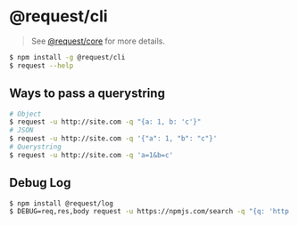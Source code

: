
# @request/cli

> See [@request/core][request-core] for more details.


```bash
$ npm install -g @request/cli
$ request --help
```


## Ways to pass a querystring

```bash
# Object
$ request -u http://site.com -q "{a: 1, b: 'c'}"
# JSON
$ request -u http://site.com -q '{"a": 1, "b": "c"}'
# Querystring
$ request -u http://site.com -q 'a=1&b=c'
```


## Debug Log

```bash
$ npm install @request/log
$ DEBUG=req,res,body request -u https://npmjs.com/search -q "{q: 'http'}" -rc
```


  [request-core]: https://github.com/request/core
